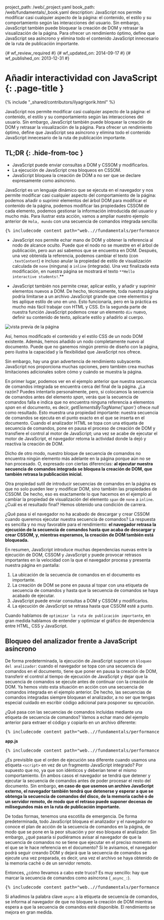 project_path: /web/_project.yaml
book_path: /web/fundamentals/_book.yaml
description: JavaScript nos permite modificar casi cualquier aspecto de la página: el contenido, el estilo y su comportamiento según las interacciones del usuario. Sin embargo, JavaScript también puede bloquear la creación de DOM y retrasar la visualización de la página. Para ofrecer un rendimiento óptimo, define que JavaScript sea asíncrono y elimina todo el contenido JavaScript innecesario de la ruta de publicación importante.

{# wf_review_required #}
{# wf_updated_on: 2014-09-17 #}
{# wf_published_on: 2013-12-31 #}

# Añadir interactividad con JavaScript {: .page-title }

{% include "_shared/contributors/ilyagrigorik.html" %}


JavaScript nos permite modificar casi cualquier aspecto de la página: el contenido, el estilo y su comportamiento según las interacciones del usuario. Sin embargo, JavaScript también puede bloquear la creación de DOM y retrasar la visualización de la página. Para ofrecer un rendimiento óptimo, define que JavaScript sea asíncrono y elimina todo el contenido JavaScript innecesario de la ruta de publicación importante.



## TL;DR {: .hide-from-toc }
- JavaScript puede enviar consultas a DOM y CSSOM y modificarlos.
- La ejecución de JavaScript crea bloqueos en CSSOM.
- JavaScript bloquea la creación de DOM a no ser que se declare expresamente como asíncrono.


JavaScript es un lenguaje dinámico que se ejecuta en el navegador y nos permite modificar casi cualquier aspecto del comportamiento de la página: podemos añadir o suprimir elementos del árbol DOM para modificar el contenido de la página, podemos modificar las propiedades CSSOM de cada elemento, podemos gestionar la información introducida del usuario y mucho más. Para ilustrar esta acción, vamos a ampliar nuestro ejemplo anterior de `Hola, mundo` con una secuencia de comandos integrada sencilla:

<pre class="prettyprint">
{% includecode content_path="web..//fundamentals/performance/critical-rendering-path/_code/script.html" region_tag="full" %}
</pre>

* JavaScript nos permite echar mano de DOM y obtener la referencia al nodo de alcance oculto. Puede que el nodo no se muestre en el árbol de publicación, pero aun así sabemos que se encuentra en DOM. Después, una vez obtenida la referencia, podemos cambiar el texto (con `.textContent`) e incluso anular la propiedad de estilo de visualización calculada de `none` (ninguna) a `inline` (integrada). Una vez finalizada esta modificación, en nuestra página se mostrará el texto `**Hello interactive students!`.**

* JavaScript también nos permite crear, aplicar estilo, y añadir y suprimir elementos nuevos a DOM. De hecho, técnicamente, toda nuestra página podría limitarse a un archivo JavaScript grande que cree elementos y les aplique estilo de uno en uno. Esto funcionaría, pero en la práctica es mucho más fácil trabajar con HTML y CSS. En la segunda parte de nuestra función JavaScript podemos crear un elemento `div` nuevo, definir su contenido de texto, aplicarle estilo y añadirlo al cuerpo.

<img src="images/device-js-small.png" class="center" alt="vista previa de la página">

Así, hemos modificado el contenido y el estilo CSS de un nodo DOM existente. Además, hemos añadido un nodo completamente nuevo al documento. Puede que no ganemos ningún premio de diseño con la página, pero ilustra la capacidad y la flexibilidad que JavaScript nos ofrece.

Sin embargo, hay una gran advertencia de rendimiento subyacente. JavaScript nos proporciona muchas opciones, pero también crea muchas limitaciones adicionales sobre cómo y cuándo se muestra la página.

En primer lugar, podemos ver en el ejemplo anterior que nuestra secuencia de comandos integrada se encuentra cerca del final de la página. ¿La razón? Puedes intentarlo personalmente, pero, si colocamos la secuencia de comandos antes del elemento _span_, verás que la secuencia de comandos falla e indica que no encuentra ninguna referencia a elementos _span_ en el documento, es decir, _getElementsByTagName('span')_ ofrece _null_ como resultado. Esto muestra una propiedad importante: nuestra secuencia de comandos se ejecuta en el punto exacto en el que se inserta en el documento. Cuando el analizador HTML se topa con una etiqueta de secuencia de comandos, pone en pausa el proceso de creación de DOM y transfiere el control al motor de JavaScript; una vez se acabe de ejecutar el motor de JavaScript, el navegador retoma la actividad donde la dejó y reactiva la creación de DOM.

Dicho de otro modo, nuestro bloque de secuencia de comandos no encuentra ningún elemento más adelante en la página porque aún no se han procesado. O, expresado con ciertas diferencias: **al ejecutar nuestra secuencia de comandos integrada se bloquea la creación de DOM, que también retrasa la publicación inicial.**

Otra propiedad sutil de introducir secuencias de comandos en la página es que no solo pueden leer y modificar DOM, sino también las propiedades de CSSOM. De hecho, eso es exactamente lo que hacemos en el ejemplo al cambiar la propiedad de visualización del elemento `span` de `none` a `inline`. ¿Cuál es el resultado final? Hemos obtenido una condición de carrera.

¿Qué pasa si el navegador no ha acabado de descargar y crear CSSOM cuando queremos ejecutar nuestra secuencia de comandos? La respuesta es sencilla y no muy favorable para el rendimiento: **el navegador retrasa la ejecución de la secuencia de comandos hasta que acaba de descargar y crear CSSOM, y, mientras esperamos, la creación de DOM también está bloqueada.**

En resumen, JavaScript introduce muchas dependencias nuevas entre la ejecución de DOM, CSSOM y JavaScript y puede provocar retrasos importantes en la velocidad con la que el navegador procesa y presenta nuestra página en pantalla:

1. La ubicación de la secuencia de comandos en el documento es importante.
2. La creación de DOM se pone en pausa al topar con una etiqueta de secuencia de comandos y hasta que la secuencia de comandos se haya acabado de ejecutar.
3. JavaScript puede enviar consultas a DOM y CSSOM y modificarlos.
4. La ejecución de JavaScript se retrasa hasta que CSSOM esté a punto.

Cuando hablamos de `optimizar la ruta de publicación importante`, en gran medida hablamos de entender y optimizar el gráfico de dependencia entre HTML, CSS y JavaScript.


## Bloqueo del analizador frente a JavaScript asíncrono

De forma predeterminada, la ejecución de JavaScript supone un `bloqueo del analizador`: cuando el navegador se topa con una secuencia de comandos en el documento, tiene que poner en pausa la creación de DOM, transferir el control al tiempo de ejecución de JavaScript y dejar que la secuencia de comandos se ejecute antes de continuar con la creación de DOM. Ya hemos visto esta situación en acción con una secuencia de comandos integrada en el ejemplo anterior. De hecho, las secuencias de comandos integradas siempre bloquean el analizador, a no ser que tengas especial cuidado en escribir código adicional para posponer su ejecución.

¿Qué pasa con las secuencias de comandos incluidas mediante una etiqueta de secuencia de comandos? Vamos a echar mano del ejemplo anterior para extraer el código y copiarlo en un archivo diferente:

<pre class="prettyprint">
{% includecode content_path="web..//fundamentals/performance/critical-rendering-path/_code/split_script.html" region_tag="full" %}
</pre>

**app.js**

<pre class="prettyprint">
{% includecode content_path="web..//fundamentals/performance/critical-rendering-path/_code/app.js" region_tag="full" lang=javascript %}
</pre>

¿Es previsible que el orden de ejecución sea diferente cuando usamos una etiqueta `<script>` en vez de un fragmento JavaScript integrado? Por supuesto que no, ya que son idénticos y deberían tener el mismo comportamiento. En ambos casos el navegador se tendrá que detener y ejecutar la secuencia de comandos antes de poder procesar el resto del documento. Sin embargo, **en caso de que usemos un archivo JavaScript externo, el navegador también tendrá que detenerse y esperar a que se obtenga la secuencia de comandos del disco, de la memoria caché o de un servidor remoto, de modo que el retraso puede suponer decenas de milisegundos más en la ruta de publicación importante.**

De todas formas, tenemos una escotilla de emergencia. De forma predeterminada, todo JavaScript bloquea el analizador y el navegador no conoce el plan de acción de la secuencia de comandos en la página, de modo que se pone en la peor situación y por eso bloquea el analizador. Sin embargo, ¿qué pasaría si pudiéramos avisar al navegador de que la secuencia de comandos no se tiene que ejecutar en el preciso momento en el que se le hace referencia en el documento? Si le avisamos, el navegador podrá seguir creando DOM y dejará que la secuencia de comandos se ejecute una vez preparada, es decir, una vez el archivo se haya obtenido de la memoria caché o de un servidor remoto.

Entonces, ¿cómo llevamos a cabo este truco? Es muy sencillo: hay que marcar la secuencia de comandos como asíncrona (`_async_:`).

<pre class="prettyprint">
{% includecode content_path="web..//fundamentals/performance/critical-rendering-path/_code/split_script_async.html" region_tag="full" %}
</pre>

Si añadimos la palabra clave `async` a la etiqueta de secuencia de comandos, se informa al navegador de que no bloquee la creación de DOM mientras espera a que la secuencia de comandos esté disponible. El rendimiento se mejora en gran medida.



